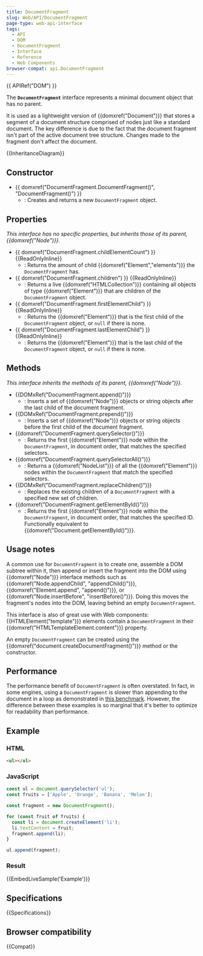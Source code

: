 ```yaml
---
title: DocumentFragment
slug: Web/API/DocumentFragment
page-type: web-api-interface
tags:
  - API
  - DOM
  - DocumentFragment
  - Interface
  - Reference
  - Web Components
browser-compat: api.DocumentFragment
---
```

{{ APIRef("DOM") }}

The **`DocumentFragment`** interface represents a minimal document object that has no parent.

It is used as a lightweight version of {{domxref("Document")}} that stores a segment of a document structure comprised of nodes just like a standard document. The key difference is due to the fact that the document fragment isn't part of the active document tree structure. Changes made to the fragment don't affect the document.

{{InheritanceDiagram}}

## Constructor

- {{ domxref("DocumentFragment.DocumentFragment()", "DocumentFragment()") }}
  - : Creates and returns a new `DocumentFragment` object.

## Properties

_This interface has no specific properties, but inherits those of its parent, {{domxref("Node")}}._

- {{ domxref("DocumentFragment.childElementCount") }} {{ReadOnlyInline}}
  - : Returns the amount of child {{domxref("Element","elements")}} the `DocumentFragment` has.
- {{ domxref("DocumentFragment.children") }} {{ReadOnlyInline}}
  - : Returns a live {{domxref("HTMLCollection")}} containing all objects of type {{domxref("Element")}} that are children of the `DocumentFragment` object.
- {{ domxref("DocumentFragment.firstElementChild") }} {{ReadOnlyInline}}
  - : Returns the {{domxref("Element")}} that is the first child of the `DocumentFragment` object, or `null` if there is none.
- {{ domxref("DocumentFragment.lastElementChild") }} {{ReadOnlyInline}}
  - : Returns the {{domxref("Element")}} that is the last child of the `DocumentFragment` object, or `null` if there is none.

## Methods

_This interface inherits the methods of its parent, {{domxref("Node")}}._

- {{DOMxRef("DocumentFragment.append()")}}
  - : Inserts a set of {{domxref("Node")}} objects or string objects after the last child of the document fragment.
- {{DOMxRef("DocumentFragment.prepend()")}}
  - : Inserts a set of {{domxref("Node")}} objects or string objects before the first child of the document fragment.
- {{domxref("DocumentFragment.querySelector()")}}
  - : Returns the first {{domxref("Element")}} node within the `DocumentFragment`, in document order, that matches the specified selectors.
- {{domxref("DocumentFragment.querySelectorAll()")}}
  - : Returns a {{domxref("NodeList")}} of all the {{domxref("Element")}} nodes within the `DocumentFragment` that match the specified selectors.
- {{DOMxRef("DocumentFragment.replaceChildren()")}}
  - : Replaces the existing children of a `DocumentFragment` with a specified new set of children.
- {{domxref("DocumentFragment.getElementById()")}}
  - : Returns the first {{domxref("Element")}} node within the `DocumentFragment`, in document order, that matches the specified ID. Functionally equivalent to {{domxref("Document.getElementById()")}}.

## Usage notes

A common use for `DocumentFragment` is to create one, assemble a DOM subtree within it, then append or insert the fragment into the DOM using {{domxref("Node")}} interface methods such as {{domxref("Node.appendChild", "appendChild()")}}, {{domxref("Element.append", "append()")}}, or {{domxref("Node.insertBefore", "insertBefore()")}}. Doing this moves the fragment's nodes into the DOM, leaving behind an empty `DocumentFragment`.

This interface is also of great use with Web components: {{HTMLElement("template")}} elements contain a `DocumentFragment` in their {{domxref("HTMLTemplateElement.content")}} property.

An empty `DocumentFragment` can be created using the {{domxref("document.createDocumentFragment()")}} method or the constructor.

## Performance

The performance benefit of `DocumentFragment` is often overstated. In fact, in some engines, using a `DocumentFragment` is slower than appending to the document in a loop as demonstrated in [this benchmark](https://jsbench.me/02l63eic9j/1). However, the difference between these examples is so marginal that it's better to optimize for readability than performance.

## Example

### HTML

```html
<ul></ul>
```

### JavaScript

```js
const ul = document.querySelector('ul');
const fruits = ['Apple', 'Orange', 'Banana', 'Melon'];

const fragment = new DocumentFragment();

for (const fruit of fruits) {
  const li = document.createElement('li');
  li.textContent = fruit;
  fragment.append(li);
}

ul.append(fragment);
```

### Result

{{EmbedLiveSample('Example')}}

## Specifications

{{Specifications}}

## Browser compatibility

{{Compat}}
